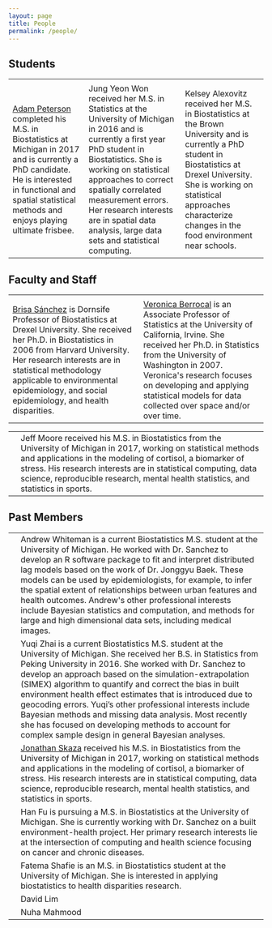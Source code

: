 ```yaml
---
layout: page
title: People
permalink: /people/
---
```


## Students

<table>
  <tbody>
    <tr>
      <td><div class="thumbpeterson"></div></td>
      <td><div class="thumbjung"></div></td>
      <td><div class="thumbjung"></div></td>
    </tr>
     <tr>
      <td> <a href="http://apeterson91.github.io/">Adam Peterson</a> completed his M.S. in Biostatistics at Michigan in 2017 and is currently a PhD candidate. He is interested in functional and spatial statistical methods and enjoys playing ultimate frisbee.</td>
      <td>Jung Yeon Won received her M.S. in Statistics at the University of Michigan in 2016 and is currently a first year PhD student in Biostatistics. She is working on statistical approaches to correct spatially correlated measurement errors. Her research interests are in spatial data analysis, large data sets and statistical computing. </td>
      <td>Kelsey Alexovitz received her M.S. in Biostatistics at the Brown University and is currently a PhD student in Biostatistics at Drexel University. She is working on statistical approaches characterize changes in the food environment near schools. </td>
    </tr>
  </tbody>
</table>


## Faculty and Staff

<table>
  <tbody>
    <tr>
      <td><div class="thumbbrisa"></div></td>
      <td><div class="thumbberrocal"></div></td>
    </tr>
    <tr>
     <td> <a href="https://drexel.edu/dornsife/academics/faculty/Brisa%20Sanchez/">Brisa Sánchez</a> is Dornsife Professor of Biostatistics at Drexel University. She received her Ph.D. in Biostatistics in 2006 from Harvard University. Her research interests are in statistical methodology applicable to environmental epidemiology, and social epidemiology, and health disparities.</td>
      <td><a href="https://www.stat.uci.edu/faculty/veronica-berrocal/">Veronica Berrocal</a> is an Associate Professor of Statistics at the University of California, Irvine. She received her Ph.D. in Statistics from the University of Washington in 2007. Veronica's research focuses on developing and applying statistical models for data collected over space and/or over time. </td>
    </tr>
  </tbody>
</table>

<table>
  <tbody>
    <tr>
      <td><div class="thumbskaza"></div></td>
      <td> Jeff Moore received his M.S. in Biostatistics from the University of Michigan in 2017, working on statistical methods and applications in the modeling of cortisol, a biomarker of stress. His research interests are in statistical computing, data science, reproducible research, mental health statistics, and statistics in sports. </td>
    </tr>
  </tbody>
</table>



## Past Members

<table>
  <tbody>
    <tr>
      <td><div class="thumbwhiteman"></div></td>
      <td> Andrew Whiteman is a current Biostatistics M.S. student at the University of Michigan. He worked with Dr. Sanchez to develop an R software package to fit and interpret distributed lag models based on the work of Dr. Jonggyu Baek. These models can be used by epidemiologists, for example, to infer the spatial extent of relationships between urban features and health outcomes. Andrew's other professional interests include Bayesian statistics and computation, and methods for large and high dimensional data sets, including medical images.</td>
    </tr>
    <tr>
      <td><div class="thumbyuqi"></div></td>
      <td>Yuqi Zhai is a current Biostatistics M.S. student at the University of Michigan. She received her B.S. in Statistics from Peking University in 2016. She worked with Dr. Sanchez to develop an approach based on the simulation-extrapolation (SIMEX) algorithm to quantify and correct the bias in built environment health effect estimates that is introduced due to geocoding errors. Yuqi’s other professional interests include Bayesian methods and missing data analysis. Most recently she has focused on developing methods to account for complex sample design in general Bayesian analyses.</td>
    </tr>
    <tr>
      <td><div class="thumbskaza"></div></td>
      <td> <a href="http://jskaza.github.io">Jonathan Skaza</a> received his M.S. in Biostatistics from the University of Michigan in 2017, working on statistical methods and applications in the modeling of cortisol, a biomarker of stress. His research interests are in statistical computing, data science, reproducible research, mental health statistics, and statistics in sports. </td>
    </tr>
        <tr>
      <td><div class="thumbhan"></div></td>
      <td>Han Fu is pursuing a M.S. in Biostatistics at the University of Michigan. She is currently working with Dr. Sanchez on a built environment-health project. Her primary research interests lie at the intersection of computing and health science focusing on cancer and chronic diseases.</td>
    </tr>
     <tr>
      <td><div class="thumbfatema"></div></td>
      <td>Fatema Shafie is an M.S. in Biostatistics student at the University of Michigan. She is interested in applying biostatistics to health disparities research. </td>
    </tr>
    <tr>
      <td></td>
      <td>David Lim</td>
    </tr>
     <tr>
      <td></td>
      <td>Nuha Mahmood</td>
    </tr>
  </tbody>
</table>


